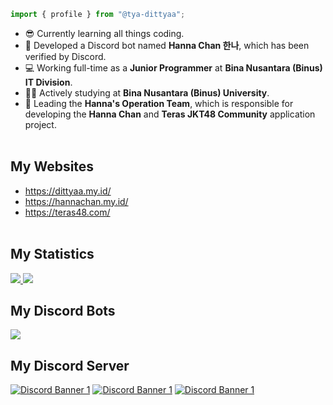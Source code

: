 ```ts
import { profile } from "@tya-dittyaa";
```
- 😎 Currently learning all things coding.
- 🎁 Developed a Discord bot named **Hanna Chan 한나**, which has been verified by Discord.
- 💻 Working full-time as a **Junior Programmer** at **Bina Nusantara (Binus) IT Division**.
- 👨‍🎓 Actively studying at **Bina Nusantara (Binus) University**.
- 👥 Leading the **Hanna's Operation Team**, which is responsible for developing the **Hanna Chan** and **Teras JKT48 Community** application project. <br /><br />

## My Websites
- https://dittyaa.my.id/
- https://hannachan.my.id/
- https://teras48.com/ <br /><br />

## My Statistics
<a href="https://github.com/tya-dittyaa/">
<img src="https://github-readme-stats.vercel.app/api?username=tya-dittyaa&show_icons=true&layout=compact&theme=dark" />
<img src="https://github-readme-stats.vercel.app/api/top-langs/?username=tya-dittyaa&layout=compact&count_private=true&langs_count=8&card_width=445&bg_color=0d1117&title_color=ffffff&text_color=ffffff&icon_color=00ff99&hide_border=true/" />
</a>
<br>

## My Discord Bots
<a href="https://top.gg/bot/723092028396797982">
  <img src="https://top.gg/api/widget/723092028396797982.svg">
</a>
<br>

## My Discord Server
[![Discord Banner 1](https://discord.com/api/guilds/739460799810240533/widget.png?style=banner3)](https://discord.gg/BPQBmwTemY)
[![Discord Banner 1](https://discord.com/api/guilds/941972748157206528/widget.png?style=banner3)](https://discord.gg/terasjkt48)
[![Discord Banner 1](https://discord.com/api/guilds/1222217129508606145/widget.png?style=banner3)](https://discord.gg/JcTRBFHbCu)
<br />

</div>
